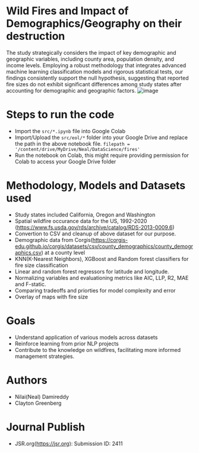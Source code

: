 # Wild Fires and Impact of Demographics/Geography on their destruction
The study strategically considers the impact of key demographic and geographic variables, including county area, population density, and income levels. Employing a robust methodology that integrates advanced machine learning classification models and rigorous statistical tests, our findings consistently support the null hypothesis, suggesting that reported fire sizes do not exhibit significant differences among study states after accounting for demographic and geographic factors. ![image](https://github.com/alokrep/fires/assets/3209293/a08a9a65-92b2-4cb6-8302-26b63ec5c885)

# Steps to run the code
- Import the `src/*.ipynb` file into Google Colab
- Import/Upload the `src/eol/*` folder into your Google Drive and replace the path in the above notebook file.
`filepath = '/content/drive/MyDrive/Neal/DataScience/fires'`
- Run the notebook on Colab, this might require providing permission for Colab to access your Google Drive folder

# Methodology, Models and Datasets used
- Study states included California, Oregon and Washington
- Spatial wildfire occurance data for the US, 1992-2020 (https://www.fs.usda.gov/rds/archive/catalog/RDS-2013-0009.6)
- Convertion to CSV and cleanup of above dataset for our purpose. 
- Demographic data from Corgis(https://corgis-edu.github.io/corgis/datasets/csv/county_demographics/county_demographics.csv) at a county level
- KNN(K-Nearest Neighbors), XGBoost and Random forest classifiers for fire size classification
- Linear and random forest regressors for latitude and longitude.
- Normalizing variables and evaluationing metrics like AIC, LLP, R2, MAE and F-static.
- Comparing tradeoffs and priorties for model complexity and error
- Overlay of maps with fire size

# Goals
- Understand application of various models across datasets
- Reinforce learning from prior NLP projects
- Contribute to the knowledge on wildfires, facilitating more informed management strategies.

# Authors
- Nilai(Neal) Damireddy
- Clayton Greenberg

# Journal Publish
- JSR.org(https://jsr.org): Submission ID: 2411
